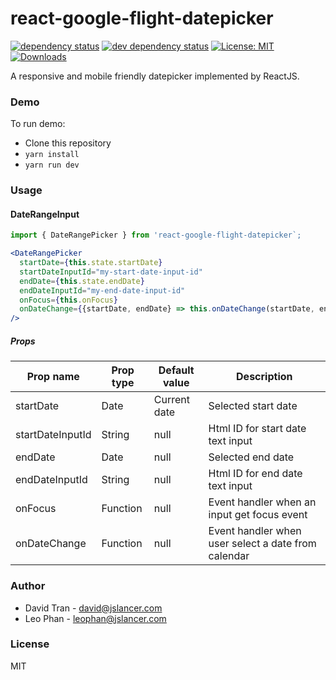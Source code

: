 # react-google-flight-datepicker
[![dependency status][deps-svg]][deps-url]
[![dev dependency status][dev-deps-svg]][dev-deps-url]
[![License: MIT](https://img.shields.io/badge/License-MIT-yellow.svg)](https://opensource.org/licenses/MIT)
[![Downloads][downloads-image]][downloads-url]

A responsive and mobile friendly datepicker implemented by ReactJS.

### Demo
To run demo:
- Clone this repository
- `yarn install`
- `yarn run dev`

### Usage

#### DateRangeInput
```jsx
import { DateRangePicker } from 'react-google-flight-datepicker`;

<DateRangePicker
  startDate={this.state.startDate}
  startDateInputId="my-start-date-input-id"
  endDate={this.state.endDate}
  endDateInputId="my-end-date-input-id"
  onFocus={this.onFocus}
  onDateChange={{startDate, endDate} => this.onDateChange(startDate, endDate)}
/>
```
##### Props
|Prop name|Prop type|Default value|Description|
|---------|---------|-------------|-----------|
|startDate|Date     |Current date |Selected start date|
|startDateInputId|String|null|Html ID for start date text input|
|endDate  |Date     |null         |Selected end date|
|endDateInputId|String|null|Html ID for end date text input|
|onFocus|Function|null|Event handler when an input get focus event|
|onDateChange|Function|null|Event handler when user select a date from calendar|

### Author
- David Tran - david@jslancer.com
- Leo Phan - leophan@jslancer.com

### License
MIT

[package-url]: https://npmjs.org/package/react-google-flight-datepicker
[npm-version-svg]: http://versionbadg.es/jslancerteam/react-google-flight-datepicker.svg
[deps-svg]: https://david-dm.org/jslancerteam/react-google-flight-datepicker.svg
[deps-url]: https://david-dm.org/jslancerteam/react-google-flight-datepicker
[dev-deps-svg]: https://david-dm.org/jslancerteam/react-google-flight-datepicker/dev-status.svg
[dev-deps-url]: https://david-dm.org/jslancerteam/react-google-flight-datepicker#info=devDependencies
[downloads-image]: http://img.shields.io/npm/dm/react-google-flight-datepicker.svg
[downloads-url]: http://npm-stat.com/charts.html?package=react-google-flight-datepicker
